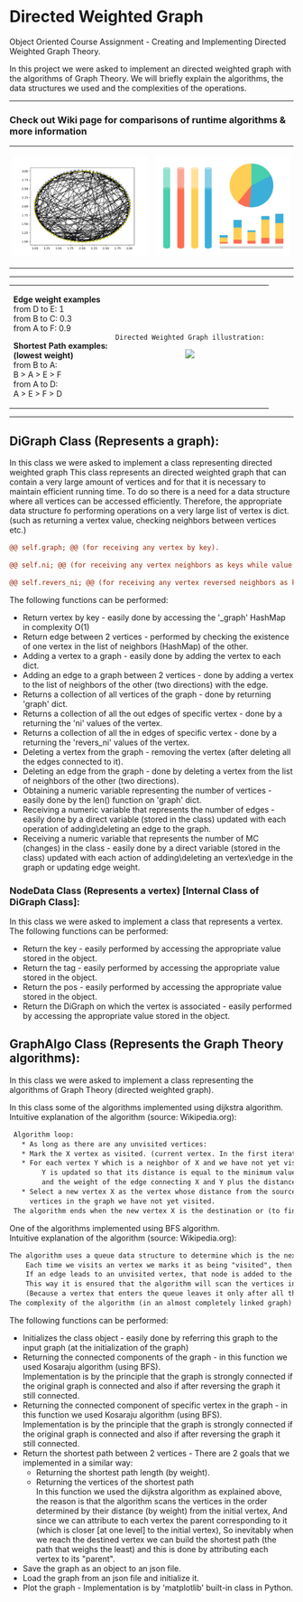 
# Directed Weighted Graph
Object Oriented Course Assignment - Creating and Implementing Directed Weighted Graph Theory.


In this project we were asked to implement an directed weighted graph with the algorithms of Graph Theory.
We will briefly explain the algorithms, the data structures we used and the complexities of the operations.
	
</table>

-----


<table align="center">
	
<h3>Check out Wiki page for comparisons of runtime algorithms & more information</h3>
<tr><td>
<p align="center"><img src="https://github.com/AlmogJakov/Ex3/blob/main/images/plot_300.png"/></p>
</td>
<td> 
<p align="center"><img src="https://github.com/AlmogJakov/Ex3/blob/main/images/stats.png"/></p>
</td></tr>
</table>

-----

<table align="center" width=100%>
<tr width=100%><td>

**Edge weight examples**  
from D to E: 1  
from B to C: 0.3  
from A to F: 0.9  

**Shortest Path examples:**  
**(lowest weight)**  
from B to A:  
B > A > E > F  
from A to D:  
A > E > F > D  

</td>

<td> 
	

```jsonc
Directed Weighted Graph illustration:
```
<p align="center"><img src="https://github.com/itay-rafee/Ex2/raw/main/data/images/dwgraph.png"/></p>

<!--
<p align="center">
<img src="https://github.com/AlmogJakov/AlmogJakov/blob/main/welcome-back-small.gif"/>
</p>
-->

</td></tr>
</table>

-----

<h2> DiGraph Class (Represents a graph): </h2>

In this class we were asked to implement a class representing directed weighted graph
This class represents an directed weighted graph that can contain a very large amount of vertices and for that it is necessary to maintain efficient running time.
To do so there is a need for a data structure where all vertices can be accessed efficiently.
Therefore, the appropriate data structure fo performing operations on a very large list of vertex is dict. 
(such as returning a vertex value, checking neighbors between vertices etc.)

```diff 
@@ self.graph; @@ (for receiving any vertex by key).
``` 
```diff 
@@ self.ni; @@ (for receiving any vertex neighbors as keys while value = weight).
``` 
```diff 
@@ self.revers_ni; @@ (for receiving any vertex reversed neighbors as keys while value = weight).
``` 

The following functions can be performed:
- Return vertex by key - easily done by accessing the '_graph' HashMap in complexity O(1)
- Return edge between 2 vertices - performed by checking the existence of one vertex in the list of neighbors (HashMap) of the other.
- Adding a vertex to a graph - easily done by adding the vertex to each dict.
- Adding an edge to a graph between 2 vertices - done by adding a vertex to the list of neighbors of the other (two directions) with the edge.
- Returns a collection of all vertices of the graph - done by returning 'graph' dict.
- Returns a collection of all the out edges of specific vertex - done by a returning the 'ni' values of the vertex.
- Returns a collection of all the in edges of specific vertex - done by a returning the 'revers_ni' values of the vertex.
- Deleting a vertex from the graph - removing the vertex (after deleting all the edges connected to it).
- Deleting an edge from the graph - done by deleting a vertex from the list of neighbors of the other (two directions).
- Obtaining a numeric variable representing the number of vertices - easily done by the len() function on 'graph' dict.
- Receiving a numeric variable that represents the number of edges - easily done by a direct variable (stored in the class) updated with each operation of adding\deleting 
  an edge to the graph.
- Receiving a numeric variable that represents the number of MC (changes) in the class - easily done by a direct variable (stored in the class) updated with each action 
  of adding\deleting an vertex\edge in the graph or updating edge weight.

  
<h3> NodeData Class (Represents a vertex) [Internal Class of DiGraph Class]: </h3>  
In this class we were asked to implement a class that represents a vertex.  
The following functions can be performed:

- Return the key - easily performed by accessing the appropriate value stored in the object.  
- Return the tag - easily performed by accessing the appropriate value stored in the object.  
- Return the pos - easily performed by accessing the appropriate value stored in the object.  
- Return the DiGraph on which the vertex is associated - easily performed by accessing the appropriate value stored in the object.  

<h2></h2>

<h2> GraphAlgo Class (Represents the Graph Theory algorithms): </h2>

In this class we were asked to implement a class representing the algorithms of Graph Theory (directed weighted graph).

In this class some of the algorithms implemented using dijkstra algorithm.  
Intuitive explanation of the algorithm (source: Wikipedia.org):
```diff
 Algorithm loop:
   * As long as there are any unvisited vertices:
   * Mark the X vertex as visited. (current vertex. In the first iteration this is the vertex of the source S)
   * For each vertex Y which is a neighbor of X and we have not yet visited it:
        Y is updated so that its distance is equal to the minimum value between two values: between its current distance,
        and the weight of the edge connecting X and Y plus the distance between S and X.
   * Select a new vertex X as the vertex whose distance from the source S is the shortest (at this point) from all the
     vertices in the graph we have not yet visited.
 The algorithm ends when the new vertex X is the destination or (to find all the fastest paths) when we have visited all the vertices.
```
One of the algorithms implemented using BFS algorithm.  
Intuitive explanation of the algorithm (source: Wikipedia.org):
```diff
The algorithm uses a queue data structure to determine which is the next vertex it is going to visit.
	Each time we visits an vertex we marks it as being "visited", then inspects all the edged coming out of it.
	If an edge leads to an unvisited vertex, that node is added to the queue.
	This way it is ensured that the algorithm will scan the vertices in the order determined by their distance from the initial vertex
	(Because a vertex that enters the queue leaves it only after all the vertices that were in it before have left).
The complexity of the algorithm (in an almost completely linked graph) is in complexity O(v+e) where v=vertices, e=edges of the graph.
```
  
The following functions can be performed:
- Initializes the class object - easily done by referring this graph to the input graph (at the initialization of the graph)  
- Returning the connected components of the graph - in this function we used Kosaraju algorithm (using BFS).  
   Implementation is by the principle that the graph is strongly connected if the original graph is connected and also if after reversing the graph it still connected.  
- Returning the connected component of specific vertex in the graph - in this function we used Kosaraju algorithm (using BFS).  
   Implementation is by the principle that the graph is strongly connected if the original graph is connected and also if after reversing the graph it still connected.  
- Return the shortest path between 2 vertices - There are 2 goals that we implemented in a similar way:  
  * Returning the shortest path length (by weight).  
  * Returning the vertices of the shortest path  
      In this function we used the dijkstra algorithm as explained above,  
      the reason is that the algorithm scans the vertices in the order determined by their distance (by weight) from the initial vertex, And since we can attribute to each 
      vertex the parent corresponding to it (which is closer [at one level] to the initial vertex), So inevitably when we reach the destined vertex we can build the shortest 
      path (the path that weighs the least) and this is done by attributing each vertex to its "parent".  
- Save the graph as an object to an json file.
- Load the graph from an json file and initialize it.
- Plot the graph - Implementation is by 'matplotlib' built-in class in Python.


